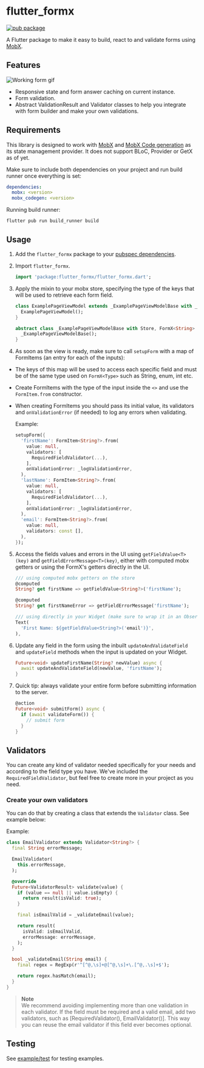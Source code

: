 # flutter_formx

[![pub package](https://img.shields.io/pub/v/flutter_formx?style=plastic&logo=flutter)](https://pub.dev/packages/flutter_formx)

A Flutter package to make it easy to build, react to and validate forms using [MobX](https://pub.dev/packages/mobx).

## Features

![Working form gif](https://media.giphy.com/media/v1.Y2lkPTc5MGI3NjExNTJkYTFkNzEwYTkxYzMxYmIwZjUwYTQ5Yzk1OTAzZGNkZTA3Y2FlMCZlcD12MV9pbnRlcm5hbF9naWZzX2dpZklkJmN0PWc/gUe4YOKOGx8raKVdsO/giphy.gif)

- Responsive state and form answer caching on current instance.
- Form validation.
- Abstract ValidationResult and Validator classes to help you integrate with form builder and make your own validations.

## Requirements

This library is designed to work with [MobX](https://pub.dev/packages/mobx) and [MobX Code generation](https://pub.dev/packages/mobx_codegen) as its state management provider. It does not support BLoC, Provider or GetX as of yet.

Make sure to include both dependencies on your project and run build runner once everything is set:

```yml
dependencies:
  mobx: <version>
  mobx_codegen: <version>

```

Running build runner:
```
flutter pub run build_runner build
```

## Usage

1. Add the `flutter_formx` package to your [pubspec dependencies](https://pub.dev/packages/flutter_formx/install).

2. Import `flutter_formx`.
    ```dart
    import 'package:flutter_formx/flutter_formx.dart';
    ```

3. Apply the mixin to your mobx store, specifying the type of the keys that will be used to retrieve each form field.
    ```dart
    class ExamplePageViewModel extends _ExamplePageViewModelBase with _$ExamplePageViewModel {
      ExamplePageViewModel();
    }

    abstract class _ExamplePageViewModelBase with Store, FormX<String> {
      _ExamplePageViewModelBase();
    }
    ```


4. As soon as the view is ready, make sure to call `setupForm` with a map of FormItems (an entry for each of the inputs):
- The keys of this map will be used to access each specific field and must be of the same type used on `FormX<Type>` such as String, enum, int etc.
- Create FormItems with the type of the input inside the `<>` and use the `FormItem.from` constructor.
- When creating FormItems you should pass its initial value, its validators and `onValidationError` (if needed) to log any errors when validating.

  Example:
  ```dart
  setupForm({
    'firstName': FormItem<String?>.from(
      value: null,
      validators: [
        RequiredFieldValidator(...),
      ],
      onValidationError: _logValidationError,
    ),
    'lastName': FormItem<String?>.from(
      value: null,
      validators: [
        RequiredFieldValidator(...),
      ],
      onValidationError: _logValidationError,
    ),
    'email': FormItem<String?>.from(
      value: null,
      validators: const [],
    ),
  });
  ```

5. Access the fields values and errors in the UI using `getFieldValue<T>(key)` and `getFieldErrorMessage<T>(key)`, either with computed mobx getters or using the FormX's getters directly in the UI.

    ```dart
    /// using computed mobx getters on the store
    @computed
    String? get firstName => getFieldValue<String?>('firstName');

    @computed
    String? get firstNameError => getFieldErrorMessage('firstName');

    /// using directly in your Widget (make sure to wrap it in an Observer if you want to observe to the changes)
    Text(
      'First Name: ${getFieldValue<String?>('email')}',
    ),
    ```

6. Update any field in the form using the inbuilt `updateAndValidateField` and `updateField` methods when the input is updated on your Widget.
    ```dart
    Future<void> updateFirstName(String? newValue) async {
      await updateAndValidateField(newValue, 'firstName');
    }
    ```

7. Quick tip: always validate your entire form before submitting information to the server.
    ```dart
    @action
    Future<void> submitForm() async {
      if (await validateForm()) {
        // submit form
      }
    }
    ```

## Validators
You can create any kind of validator needed specifically for your needs and according to the field type you have. We've included the `RequiredFieldValidator`, but feel free to create more in your project as you need.

### Create your own validators
You can do that by creating a class that extends the `Validator` class. See example below:

Example:

```dart
class EmailValidator extends Validator<String?> {
  final String errorMessage;

  EmailValidator(
    this.errorMessage,
  );

  @override
  Future<ValidatorResult> validate(value) {
    if (value == null || value.isEmpty) {
      return result(isValid: true);
    }

    final isEmailValid = _validateEmail(value);

    return result(
      isValid: isEmailValid,
      errorMessage: errorMessage,
    );
  }

  bool _validateEmail(String email) {
    final regex = RegExp(r'^[^@,\s]+@[^@,\s]+\.[^@,.\s]+$');

    return regex.hasMatch(email);
  }
}

```

> **Note**<br/>
> We recommend avoiding implementing more than one validation in each validator. If the field must be required and a valid email, add two validators, such as [RequiredValidator(), EmailValidator()]. This way you can reuse the email validator if this field ever becomes optional.

## Testing

See [example/test](https://github.com/revelojobs/flutter_formx/tree/main/test/form) for testing examples.
